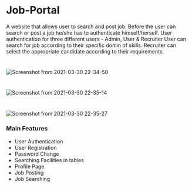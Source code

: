 # Job-Portal

A website that allows user to search and post job. Before the user can search or post a job he/she has to authenticate himself/herself.
User authentication for three different users - Admin, User & Recruiter
User can search for job according to their specific domin of skills.
Recruiter can select the appropriate candidate according to their requirements.

# 
![Screenshot from 2021-03-30 22-34-50](https://user-images.githubusercontent.com/65526550/113028926-78602700-91a9-11eb-9068-261b2f06c118.png)

#
![Screenshot from 2021-03-30 22-35-14](https://user-images.githubusercontent.com/65526550/113028932-79915400-91a9-11eb-9fbe-e1472fbaef2d.png)
#

![Screenshot from 2021-03-30 22-35-27](https://user-images.githubusercontent.com/65526550/113028938-7ac28100-91a9-11eb-9ccc-a4f8afea53bf.png)


### Main Features
* User Authentication
* User Registration
* Password Change
* Searching Facilities in tables
* Profile Page
* Job Posting
* Job Searching



